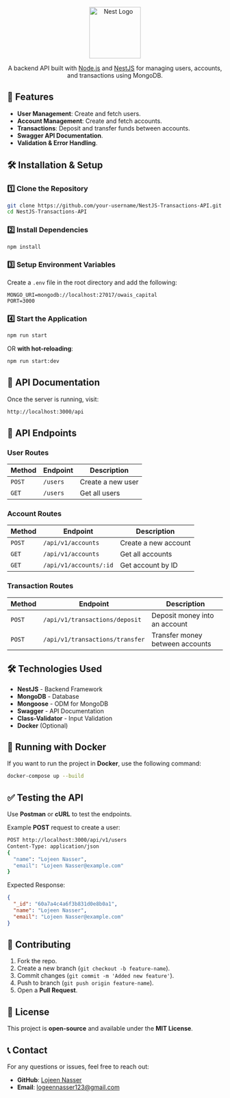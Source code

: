 <p align="center">
  <a href="http://nestjs.com/" target="blank"><img src="https://nestjs.com/img/logo-small.svg" width="120" alt="Nest Logo" /></a>
</p>

<p align="center">A backend API built with <a href="http://nodejs.org" target="_blank">Node.js</a> and <a href="https://nestjs.com" target="_blank">NestJS</a> for managing users, accounts, and transactions using MongoDB.</p>

## 🚀 Features
- **User Management**: Create and fetch users.
- **Account Management**: Create and fetch accounts.
- **Transactions**: Deposit and transfer funds between accounts.
- **Swagger API Documentation**.
- **Validation & Error Handling**.

## 🛠️ Installation & Setup

### **1️⃣ Clone the Repository**
```sh
git clone https://github.com/your-username/NestJS-Transactions-API.git
cd NestJS-Transactions-API
```

### **2️⃣ Install Dependencies**
```sh
npm install
```

### **3️⃣ Setup Environment Variables**
Create a `.env` file in the root directory and add the following:
```env
MONGO_URI=mongodb://localhost:27017/owais_capital
PORT=3000
```

### **4️⃣ Start the Application**
```sh
npm run start
```
OR **with hot-reloading**:
```sh
npm run start:dev
```

## 📜 API Documentation
Once the server is running, visit:
```sh
http://localhost:3000/api
```

## 📌 API Endpoints
### **User Routes**
| Method | Endpoint | Description |
|--------|-----------|-------------|
| `POST` | `/users` | Create a new user |
| `GET` | `/users` | Get all users |

### **Account Routes**
| Method | Endpoint | Description |
|--------|-----------|-------------|
| `POST` | `/api/v1/accounts` | Create a new account |
| `GET` | `/api/v1/accounts` | Get all accounts |
| `GET` | `/api/v1/accounts/:id` | Get account by ID |

### **Transaction Routes**
| Method | Endpoint | Description |
|--------|-----------|-------------|
| `POST` | `/api/v1/transactions/deposit` | Deposit money into an account |
| `POST` | `/api/v1/transactions/transfer` | Transfer money between accounts |

## 🛠️ Technologies Used
- **NestJS** - Backend Framework
- **MongoDB** - Database
- **Mongoose** - ODM for MongoDB
- **Swagger** - API Documentation
- **Class-Validator** - Input Validation
- **Docker** (Optional)

## 🐳 Running with Docker
If you want to run the project in **Docker**, use the following command:
```sh
docker-compose up --build
```

## ✅ Testing the API
Use **Postman** or **cURL** to test the endpoints.

Example **POST** request to create a user:
```sh
POST http://localhost:3000/api/v1/users
Content-Type: application/json
{
  "name": "Lojeen Nasser",
  "email": "Lojeen Nasser@example.com"
}
```

Expected Response:
```json
{
  "_id": "60a7a4c4a6f3b831d0e8b0a1",
  "name": "Lojeen Nasser",
  "email": "Lojeen Nasser@example.com"
}
```

## 📌 Contributing
1. Fork the repo.
2. Create a new branch (`git checkout -b feature-name`).
3. Commit changes (`git commit -m 'Added new feature'`).
4. Push to branch (`git push origin feature-name`).
5. Open a **Pull Request**.

## 📜 License
This project is **open-source** and available under the **MIT License**.

## 📞 Contact
For any questions or issues, feel free to reach out:
- **GitHub**: [Lojeen Nasser](https://github.com/LojeenNasser)
- **Email**: logeennasser123@gmail.com

